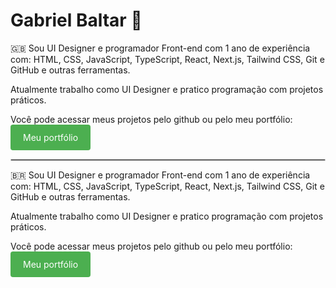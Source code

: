 # Gabriel Baltar 🤙

<p>🇬🇧 Sou UI Designer e programador Front-end com 1 ano de experiência com: HTML, CSS, JavaScript, TypeScript, React, Next.js, Tailwind CSS, Git e GitHub e outras ferramentas.

Atualmente trabalho como UI Designer e pratico programação com projetos práticos.</p>

<p>Você pode acessar meus projetos pelo github ou pelo meu portfólio: <a href="https://www.gabrielbaltar.com.br/" style="background-color: #4CAF50; color: white; padding: 12px 20px; text-align: center; text-decoration: none; display: inline-block; border-radius: 4px; cursor: pointer;" target="_blank">Meu portfólio</a></p>

<hr style="border: 1px solid #ccc;">

<p>🇧🇷 Sou UI Designer e programador Front-end com 1 ano de experiência com: HTML, CSS, JavaScript, TypeScript, React, Next.js, Tailwind CSS, Git e GitHub e outras ferramentas.

Atualmente trabalho como UI Designer e pratico programação com projetos práticos.</p>

<p>Você pode acessar meus projetos pelo github ou pelo meu portfólio: <a href="https://www.gabrielbaltar.com.br/" style="background-color: #4CAF50; color: white; padding: 12px 20px; text-align: center; text-decoration: none; display: inline-block; border-radius: 4px; cursor: pointer;" target="_blank">Meu portfólio</a></p>







